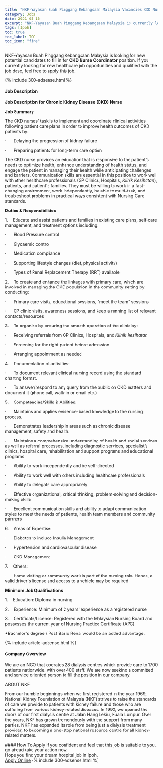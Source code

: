 ```yaml
---
title: "NKF-Yayasan Buah Pinggang Kebangsaan Malaysia Vacancies CKD Nurse Coordinator" 
category: Jobs 
date: 2021-05-13 
excerpt: "NKF-Yayasan Buah Pinggang Kebangsaan Malaysia is currently looking for suitable person to fill in the CKD Nurse Coordinator which positioned at Ipoh" 
tags: [Ipoh] 
toc: true 
toc_label: TOC 
toc_icon: "fire" 
--- 
```


<p>NKF-Yayasan Buah Pinggang Kebangsaan Malaysia is looking for new potential candidates to fill in for <b>CKD Nurse Coordinator</b> position. If you currently looking for new healthcare job opportunities and qualified with the job desc, feel free to apply this job.
</p>{% include 300-adsense.html %} 
<div><div><h4>Job Description</h4></div><div><div><span><div><p><strong>Job Description for Chronic Kidney Disease (CKD) Nurse</strong></p><p><strong>Job Summary</strong></p><p>The CKD nurses&#8217; task is to implement and coordinate clinical activities following patient care plans in order to improve health outcomes of CKD patients by:</p><p>&#183;&#160;&#160;&#160;&#160;&#160;&#160;Delaying the progression of kidney failure</p><p>&#183;&#160;&#160;&#160;&#160;&#160;&#160;Preparing patients for long-term care option</p><p>The CKD nurse provides an education that is responsive to the patient's needs to optimize health, enhance understanding of health status, and engage the patient in managing their health while anticipating challenges and barriers. Communication skills are essential in this position to work well with other healthcare professionals (GP Clinics, Hospitals, <em>Klinik Kesihatan</em>), patients, and patient's families. They must be willing to work in a fast-changing environment, work independently, be able to multi-task, and troubleshoot problems in practical ways consistent with Nursing Care standards.</p><p><strong>Duties &amp; Responsibilities</strong></p><p>1.&#160;&#160;&#160;&#160;Educate and assist patients and families in existing care plans, self-care management, and treatment options including:</p><p>&#183;&#160;&#160;&#160;&#160;&#160;&#160;Blood Pressure control</p><p>&#183;&#160;&#160;&#160;&#160;&#160;&#160;Glycaemic control</p><p>&#183;&#160;&#160;&#160;&#160;&#160;&#160;Medication compliance</p><p>&#183;&#160;&#160;&#160;&#160;&#160;&#160;Supporting lifestyle changes (diet, physical activity)</p><p>&#183;&#160;&#160;&#160;&#160;&#160;&#160;Types of Renal Replacement Therapy (RRT) available</p><p>2.&#160;&#160;&#160;&#160;To create and enhance the linkages with primary care, which are involved in managing the CKD population in the community setting by conducting:</p><p>&#183;&#160;&#160;&#160;&#160;&#160;&#160;Primary care visits, educational sessions, "meet the team" sessions</p><p>&#183;&#160;&#160;&#160;&#160;&#160;&#160;GP clinic visits, awareness sessions, and keep a running list of relevant contacts/resources</p><p>3.&#160;&#160;&#160;&#160;To organize by ensuring the smooth operation of the clinic by:</p><p>&#183;&#160;&#160;&#160;&#160;&#160;&#160;Receiving referrals from GP Clinics, Hospitals, and <em>Klinik Kesihatan</em></p><p>&#183;&#160;&#160;&#160;&#160;&#160;&#160;Screening for the right patient before admission</p><p>&#183;&#160;&#160;&#160;&#160;&#160;&#160;Arranging appointment as needed</p><p>4.&#160;&#160;&#160;&#160;Documentation of activities:</p><p>&#183;&#160;&#160;&#160;&#160;&#160;&#160;To document relevant clinical nursing record using the standard charting format.</p><p>&#183;&#160;&#160;&#160;&#160;&#160;&#160;To answer/respond to any query from the public on CKD matters and document it (phone call, walk-in or email etc.)</p><p>5.&#160;&#160;&#160;&#160;Competencies/Skills &amp; Abilities:</p><p>&#183;&#160;&#160;&#160;&#160;&#160;&#160;Maintains and applies evidence-based knowledge to the nursing process.</p><p>&#183;&#160;&#160;&#160;&#160;&#160;&#160;Demonstrates leadership in areas such as chronic disease management, safety and health.</p><p>&#183;&#160;&#160;&#160;&#160;&#160;&#160;Maintains a comprehensive understanding of health and social services as well as referral processes, including diagnostic services, specialist&#8217;s clinics, hospital care, rehabilitation and support programs and educational programs</p><p>&#183;&#160;&#160;&#160;&#160;&#160;&#160;Ability to work independently and be self-directed</p><p>&#183;&#160;&#160;&#160;&#160;&#160;&#160;Ability to work well with others including healthcare professionals</p><p>&#183;&#160;&#160;&#160;&#160;&#160;&#160;Ability to delegate care appropriately</p><p>&#183;&#160;&#160;&#160;&#160;&#160;&#160;Effective organizational, critical thinking, problem-solving and decision-making skills</p><p>&#183;&#160;&#160;&#160;&#160;&#160;&#160;Excellent communication skills and ability to adapt communication styles to meet the needs of patients, health team members and community partners</p><p>6.&#160;&#160;&#160;&#160;Areas of Expertise:</p><p>&#183;&#160;&#160;&#160;&#160;&#160;&#160;Diabetes to include Insulin Management</p><p>&#183;&#160;&#160;&#160;&#160;&#160;&#160;Hypertension and cardiovascular disease</p><p>&#183;&#160;&#160;&#160;&#160;&#160;&#160;CKD Management</p><p>7.&#160;&#160;&#160;&#160;Others:</p><p>&#183;&#160;&#160;&#160;&#160;&#160;&#160;Home visiting or community work is part of the nursing role. Hence, a valid driver's license and access to a vehicle may be required</p><p><strong>Minimum Job Qualifications</strong></p><p>1.&#160;&#160;&#160;&#160;Education: Diploma in nursing</p><p>2.&#160;&#160;&#160;&#160;Experience: Minimum of 2 years' experience as a registered nurse</p><p>3.&#160;&#160;&#160;&#160;Certificate/License: Registered with the Malaysian Nursing Board and possesses the current year of Nursing Practice Certificate (APC)</p><p>*Bachelor's degree / Post Basic Renal would be an added advantage.</p></div></span></div></div></div> 
{% include article-adsense.html %} 
<div><div><h4>Company Overview</h4></div><div><div><span><div><p>We are an NGO that operates&#160;28 dialysis centres which provide care&#160;to 1700 patients nationwide, with over 400 staff. We are now seeking a committed and service oriented person to fill the position in our company.</p><p>ABOUT NKF</p><p>From our humble beginnings when we first registered in the year 1969, National Kidney Foundation of Malaysia (NKF) strives to raise the standards of care we provide to patients with kidney failure and those who are suffering from various kidney-related diseases. In 1993, we opened the doors of our first dialysis centre at Jalan Hang Lekiu, Kuala Lumpur. Over the years, NKF has grown tremendously with the support from many parties. NKF has expanded its role from being just a dialysis treatment provider, to becoming a one-stop national resource centre for all kidney-related matters.</p></div></span></div></div></div> 
#### How To Apply 
If you confident and feel that this job is suitable to you, go ahead take your action now. <br/> 
Hope you find your dream hospital job in Ipoh. <br/> 
<a href="https://www.jobstreet.com.my/en/job/ckd-nurse-coordinator-4537239?jobId=jobstreet-my-job-4537239" class="btn btn--warning" target="_blank" rel="nofollow noopenner">Apply Online</a> 
{% include 300-adsense.html %} 